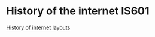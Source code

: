 # History of the internet IS601

[History of internet layouts](myproject.eastus.azurecontainer.io) 

